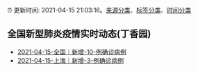 :alarm_clock: 更新时间: 2021-04-15 21:03:16。[来源分类](../README.md)、[标签分类](../TAGS.md)、[时间分类](../TIMELINE.md)

## 全国新型肺炎疫情实时动态(丁香园)




- [2021-04-15-全国｜新增-10-例确诊病例](http://app.cctv.com/special/cportal/detail/arti/index.html?id=Artie3A0eZQlCDHjwa68erTC210415&isfromapp=1) 
- [2021-04-15-上海｜新增-3-例确诊病例](http://app.cctv.com/special/cportal/detail/arti/index.html?id=ArtivcUl6WVJehESTvW4fmmr210415&isfromapp=1) 